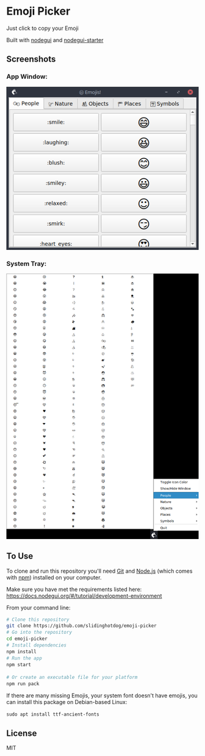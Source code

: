 # Emoji Picker
Just click to copy your Emoji

Built with [nodegui](https://github.com/nodegui/nodegui) and [nodegui-starter](https://github.com/nodegui/nodegui-starter)



## Screenshots
### App Window:
![App Window](./screenshot/emoji.png)
### System Tray:
![System Tray](./screenshot/tray.png)


## To Use

To clone and run this repository you'll need [Git](https://git-scm.com) and [Node.js](https://nodejs.org/en/download/) (which comes with [npm](http://npmjs.com)) installed on your computer.

Make sure you have met the requirements listed here: https://docs.nodegui.org/#/tutorial/development-environment

From your command line:

```bash
# Clone this repository
git clone https://github.com/slidinghotdog/emoji-picker
# Go into the repository
cd emoji-picker
# Install dependencies
npm install
# Run the app
npm start

# Or create an executable file for your platform
npm run pack
```

If there are many missing Emojis, your system font doesn't have emojis, you can install this package on Debian-based Linux:

`sudo apt install ttf-ancient-fonts`


## License

MIT
